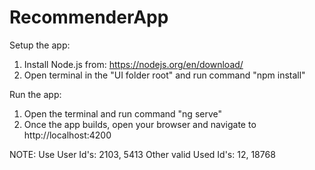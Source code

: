 # RecommenderApp

Setup the app:

1. Install Node.js from: https://nodejs.org/en/download/
2. Open terminal in the "UI folder root" and run command "npm install"

Run the app:

1. Open the terminal and run command "ng serve"
2. Once the app builds, open your browser and navigate to http://localhost:4200

NOTE: Use User Id's: 2103, 5413
Other valid Used Id's: 12, 18768
